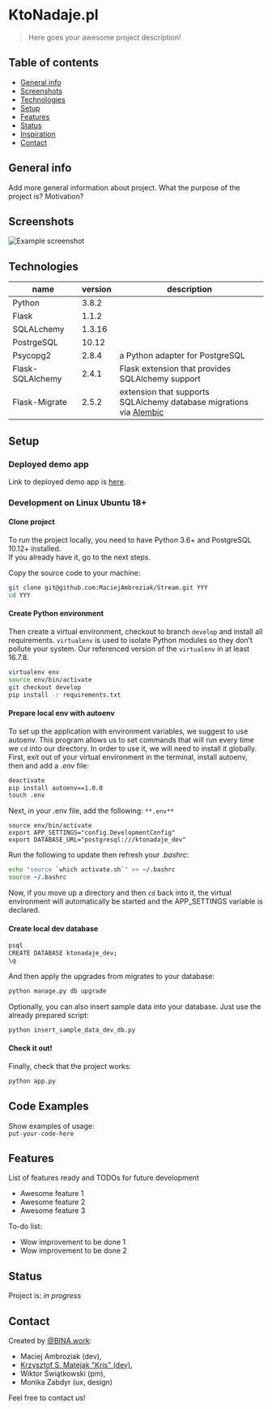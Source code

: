 # KtoNadaje.pl  
> Here goes your awesome project description!  
  
## Table of contents  
* [General info](#general-info)  
* [Screenshots](#screenshots)  
* [Technologies](#technologies)  
* [Setup](#setup)  
* [Features](#features)  
* [Status](#status)  
* [Inspiration](#inspiration)  
* [Contact](#contact)  
  
## General info  
Add more general information about project. What the purpose of the project is? Motivation?
  
## Screenshots  
![Example screenshot](./img/screenshot.png)  
  
## Technologies  
| name   | version | description |  
| ---    | ---     | --- |  
| Python | 3.8.2   |     |  
| Flask  | 1.1.2   |     |  
| SQLALchemy | 1.3.16 |  |  
| PostrgeSQL | 10.12  |  |  
| Psycopg2   | 2.8.4  | a Python adapter for PostgreSQL |  
| Flask-SQLAlchemy | 2.4.1 | Flask extension that provides SQLAlchemy support |  
| Flask-Migrate | 2.5.2 | extension that supports SQLAlchemy database migrations via [Alembic](https://pypi.org/project/alembic/1.4.0/) |  
  
## Setup  
### Deployed demo app  
Link to deployed demo app is 
[here](https://sites.google.com/view/ktonadajenavbar/).  
### Development on Linux Ubuntu 18+  
#### Clone project
To run the project locally, you need to have Python 3.6+ and PostgreSQL 10.12+ 
installed.  
If you already have it, go to the next steps.  
  
Copy the source code to your machine:  
```bash
git clone git@github.com:MaciejAmbroziak/Stream.git YYY
cd YYY
```  
#### Create Python environment  
Then create a virtual environment, checkout to branch `develop` and install all requirements. `virtualenv` 
is used to isolate Python modules so they don’t pollute your system. Our referenced version of the `virtualenv` in at least 16.7.8.  
```bash
virtualenv env
source env/bin/activate
git checkout develop
pip install -r requirements.txt
```  
#### Prepare local env with autoenv  
To set up the application with environment variables, we suggest to use autoenv. This program allows us to set commands that will run every time we `cd` into our directory. In order to use it, we will need to install it globally. First, exit out of your virtual environment in the terminal, install autoenv, then and add a _.env_ file:  
```bash
deactivate
pip install autoenv==1.0.0
touch .env
```  
Next, in your .env file, add the following:
`**.env**`  
```
source env/bin/activate
export APP_SETTINGS="config.DevelopmentConfig"
export DATABASE_URL="postgresql:///ktonadaje_dev"
```  
Run the following to update then refresh your _.bashrc_:  
```bash
echo "source `which activate.sh`" >> ~/.bashrc
source ~/.bashrc
```  
Now, if you move up a directory and then `cd` back into it, the virtual environment will automatically be started and the APP_SETTINGS variable is declared.  
  
#### Create local dev database  
```bash
psql
CREATE DATABASE ktonadaje_dev;
\q
```  
And then apply the upgrades from migrates to your database:  
```bash
python manage.py db upgrade
```  
Optionally, you can also insert sample data into your database. Just use the already prepared script:  
```bash
python insert_sample_data_dev_db.py
```  
#### Check it out!  
Finally, check that the project works:  
```bash
python app.py
```  
  
## Code Examples  
Show examples of usage:  
`put-your-code-here`  
  
## Features  
List of features ready and TODOs for future development  
* Awesome feature 1  
* Awesome feature 2  
* Awesome feature 3  
  
To-do list:  
* Wow improvement to be done 1  
* Wow improvement to be done 2  
  
## Status  
Project is: _in progress_  
  
## Contact  
Created by [@BINA.work](http://www.bina.work):  
* Maciej Ambroziak (dev),  
* [Krzysztof S. Matejak "Kris" \(dev)](https://www.linkedin.com/in/matejak/),  
* Wiktor Świątkowski (pm),  
* Monika Zabdyr (ux, design)  

Feel free to contact us!  
  